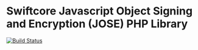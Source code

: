 # Swiftcore Javascript Object Signing and Encryption (JOSE) PHP Library

[![Build Status](https://travis-ci.org/swiftcore-lib/php-jose.svg?branch=master)](https://travis-ci.org/swiftcore-lib/php-jose)



